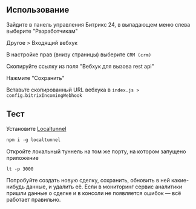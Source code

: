 ## Использование

Зайдите в панель управления Битрикс 24, в выпадающем меню слева выберите "Разработчикам"

Другое > Входящий вебхук

В настройке прав (внизу страницы) выберите `CRM (crm)`

Скопируйте ссылку из поля "Вебхук для вызова rest api"

Нажмите "Сохранить"

Вставьте скопированный URL вебхука в `index.js > config.bitrixIncomingWebhook`

## Тест

Установите [Localtunnel](https://localtunnel.me)

```ps1
npm i -g localtunnel
```

Откройте локальный туннель на том же порту, на котором запущено приложение

```
lt -p 3000
```

Попробуйте создать новую сделку, сохранить, обновить в ней какие-нибудь данные, и удалить её. Если в мониторинг сервис аналитики пришли данные о сделке и в консоли не появляется ошибок — всё работает правильно.
